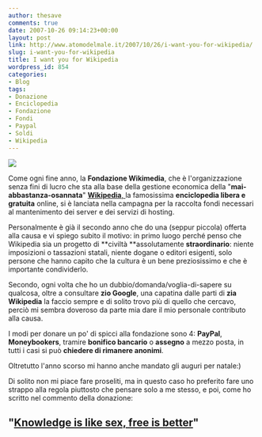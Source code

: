 ```yaml
---
author: thesave
comments: true
date: 2007-10-26 09:14:23+00:00
layout: post
link: http://www.atomodelmale.it/2007/10/26/i-want-you-for-wikipedia/
slug: i-want-you-for-wikipedia
title: I want you for Wikipedia
wordpress_id: 854
categories:
- Blog
tags:
- Donazione
- Enciclopedia
- Fondazione
- Fondi
- Paypal
- Soldi
- Wikipedia
---
```


![](http://www.atomodelmale.it/wp-content/uploads/2008/10/want-you.png)



Come ogni fine anno, la **Fondazione Wikimedia**, che è l'organizzazione senza fini di lucro che sta alla base della gestione economica della "**mai-abbastanza-osannata**" [**Wikipedia**, ](http://it.wikipedia.org)la famosissima **enciclopedia libera e gratuita** online, si è lanciata nella campagna per la raccolta fondi necessari al mantenimento dei server e dei servizi di hosting.

Personalmente è già il secondo anno che do una (seppur piccola) offerta alla causa e vi spiego subito il motivo: in primo luogo perché penso che Wikipedia sia un progetto di **civiltà **assolutamente **straordinario**: niente imposizioni o tassazioni statali, niente dogane o editori esigenti, solo persone che hanno capito che la cultura è un bene preziosissimo e che è importante condividerlo.<!-- more -->

Secondo, ogni volta che ho un dubbio/domanda/voglia-di-sapere su qualcosa, oltre a consultare **zio Google**, una capatina dalle parti di **zia Wikipedia** la faccio sempre e di solito trovo più di quello che cercavo, perciò mi sembra doveroso da parte mia dare il mio personale contributo alla causa.

I modi per donare un po' di spicci alla fondazione sono 4: **PayPal**, **Moneybookers**, tramire **bonifico bancario** o **assegno** a mezzo posta, in tutti i casi si può **chiedere di rimanere anonimi**.

Oltretutto l'anno scorso mi hanno anche mandato gli auguri per natale:)

Di solito non mi piace fare proseliti, ma in questo caso ho preferito fare uno strappo alla regola piuttosto che pensare solo a me stesso, e poi, come ho scritto nel commento della donazione:


## "[**Knowledge is like sex, free is better**](http://wikimediafoundation.org/wiki/Donazioni)"

